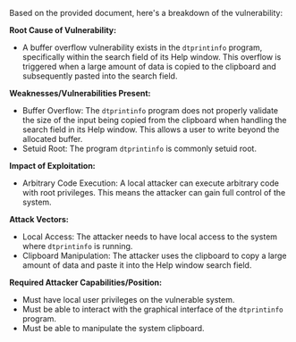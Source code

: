 Based on the provided document, here's a breakdown of the vulnerability:

**Root Cause of Vulnerability:**
- A buffer overflow vulnerability exists in the `dtprintinfo` program, specifically within the search field of its Help window. This overflow is triggered when a large amount of data is copied to the clipboard and subsequently pasted into the search field.

**Weaknesses/Vulnerabilities Present:**
- Buffer Overflow: The `dtprintinfo` program does not properly validate the size of the input being copied from the clipboard when handling the search field in its Help window. This allows a user to write beyond the allocated buffer.
- Setuid Root: The program `dtprintinfo` is commonly setuid root.

**Impact of Exploitation:**
- Arbitrary Code Execution: A local attacker can execute arbitrary code with root privileges. This means the attacker can gain full control of the system.

**Attack Vectors:**
- Local Access: The attacker needs to have local access to the system where `dtprintinfo` is running.
- Clipboard Manipulation: The attacker uses the clipboard to copy a large amount of data and paste it into the Help window search field.

**Required Attacker Capabilities/Position:**
- Must have local user privileges on the vulnerable system.
- Must be able to interact with the graphical interface of the `dtprintinfo` program.
- Must be able to manipulate the system clipboard.